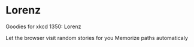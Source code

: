 Lorenz
======

Goodies for xkcd 1350: Lorenz

Let the browser visit random stories for you
Memorize paths automaticaly
